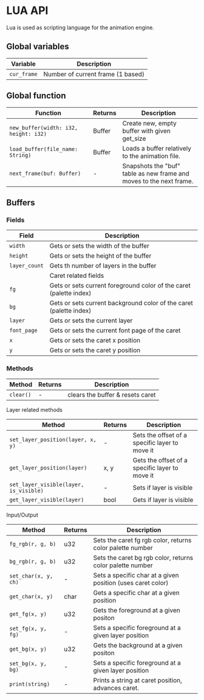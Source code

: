 # LUA API

Lua is used as scripting language for the animation engine.

## Global variables

| Variable     | Description
|--------------|--------------------------------------
| `cur_frame`  | Number of current frame (1 based)

## Global function

| Function                               | Returns    | Description
|----------------------------------------|------------|--------------------------
| `new_buffer(width: i32, height: i32)`  |  Buffer    | Create new, empty buffer with given get_size
| `load_buffer(file_name: String)`       |  Buffer    | Loads a buffer relatively to the animation file.
| `next_frame(buf: Buffer)`              |  -         | Snapshots the "buf" table as new frame and moves to the next frame.

## Buffers

### Fields

| Field      | Description
|---------------|--------------------------
| `width`       | Gets or sets the width of the buffer
| `height`      | Gets or sets the height of the buffer
| `layer_count` | Gets th  number of layers in the buffer
|  |Caret related fields
| `fg` | Gets or sets current foreground color of the caret (palette index)
| `bg` | Gets or sets current background color of the caret (palette index)
| `layer` | Gets or sets the current layer
| `font_page` | Gets or sets the current font page of the caret
| `x`           | Gets or sets the caret x position
| `y`           | Gets or sets the caret y position

### Methods

| Method                                 | Returns | Description
|----------------------------------------|---------|--------------------------
| `clear()`                              | -       | clears the buffer & resets caret

Layer related methods

| Method                                 | Returns | Description
|----------------------------------------|---------|--------------------------
| `set_layer_position(layer, x, y)`      | -       | Sets the offset of a specific layer to move it
| `get_layer_position(layer)`            | x, y    | Gets the offset of a specific layer to move it
| `set_layer_visible(layer, is_visible)` |  -      | Sets if layer is visible
| `get_layer_visible(layer)`             | bool    | Gets if layer is visible

Input/Output

| Method                                 | Returns | Description
|----------------------------------------|---------|--------------------------
| `fg_rgb(r, g, b)`                      | u32     | Sets the caret fg rgb color, returns color palette number
| `bg_rgb(r, g, b)`                      | u32     | Sets the caret bg rgb color, returns color palette number
| `set_char(x, y, ch)`                   | -       | Sets a specific char at a given position (uses caret color)
| `get_char(x, y)`                       | char    | Gets a specific char at a given position
| `get_fg(x, y)`                         | u32     | Gets the foreground at a given positon
| `set_fg(x, y, fg)`                     | -       | Sets a specific foreground at a given layer position
| `get_bg(x, y)`                         | u32     | Gets the background at a given positon
| `set_bg(x, y, bg)`                     | -       | Sets a specific foreground at a given layer position
| `print(string)`                        | -       | Prints a string at caret position, advances caret.
